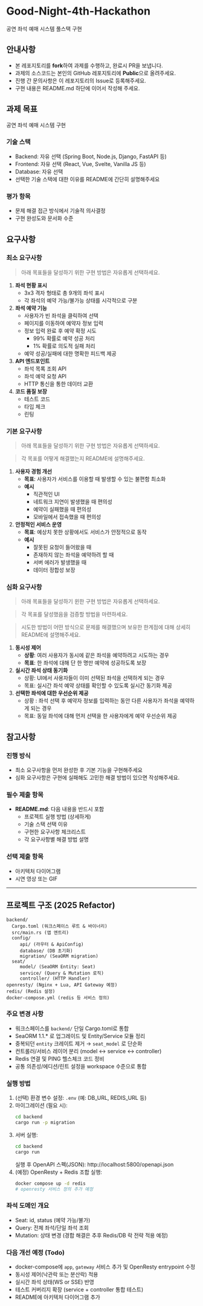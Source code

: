 # Good-Night-4th-Hackathon
공연 좌석 예매 시스템 풀스택 구현

## 안내사항

- 본 레포지토리를 **fork**하여 과제를 수행하고, 완료시 PR을 보냅니다.
- 과제의 소스코드는 본인의 GitHub 레포지토리에 **Public**으로 올려주세요.
- 진행 간 문의사항은 이 레포지토리의 Issue로 등록해주세요.
- 구현 내용은 README.md 하단에 이어서 작성해 주세요.

## 과제 목표

공연 좌석 예매 시스템 구현

### 기술 스택

- Backend: 자유 선택 (Spring Boot, Node.js, Django, FastAPI 등)
- Frontend: 자유 선택 (React, Vue, Svelte, Vanilla JS 등)
- Database: 자유 선택
- 선택한 기술 스택에 대한 이유를 README에 간단히 설명해주세요

### 평가 항목

- 문제 해결 접근 방식에서 기술적 의사결정
- 구현 완성도와 문서화 수준

## 요구사항

### 최소 요구사항
> 아래 목표들을 달성하기 위한 구현 방법은 자유롭게 선택하세요.

1. **좌석 현황 표시**
    - 3x3 격자 형태로 총 9개의 좌석 표시
    - 각 좌석의 예약 가능/불가능 상태를 시각적으로 구분
2. **좌석 예약 기능**
    - 사용자가 빈 좌석을 클릭하여 선택
    - 페이지를 이동하여 예약자 정보 입력
    - 정보 입력 완료 후 예약 확정 시도
        - 99% 확률로 예약 성공 처리
        - 1% 확률로 의도적 실패 처리
    - 예약 성공/실패에 대한 명확한 피드백 제공
3. **API 엔드포인트**
    - 좌석 목록 조회 API
    - 좌석 예약 요청 API
    - HTTP 통신을 통한 데이터 교환
4. **코드 품질 보장**
    - 테스트 코드
    - 타입 체크
    - 린팅

### 기본 요구사항

> 아래 목표들을 달성하기 위한 구현 방법은 자유롭게 선택하세요.

> 각 목표를 어떻게 해결했는지 README에 설명해주세요.

1. **사용자 경험 개선**
    - **목표**: 사용자가 서비스를 이용할 때 발생할 수 있는 불편함 최소화
    - **예시**
        - 직관적인 UI
        - 네트워크 지연이 발생했을 때 편의성
        - 예약이 실패했을 때 편의성
        - 모바일에서 접속했을 때 편의성
2. **안정적인 서비스 운영**
    - **목표**: 예상치 못한 상황에서도 서비스가 안정적으로 동작
    - **예시**
        - 잘못된 요청이 들어왔을 때
        - 존재하지 않는 좌석을 예약하려 할 때
        - 서버 에러가 발생했을 때
        - 데이터 정합성 보장

### 심화 요구사항

> 아래 목표들을 달성하기 윈한 구현 방법은 자유롭게 선택하세요.

> 각 목표를 달성했음을 검증할 방법을 마련하세요.

> 시도한 방법이 어떤 방식으로 문제를 해결했으며 보유한 한계점에 대해 상세히 README에 설명해주세요.


1. **동시성 제어**
    - **상황**: 여러 사용자가 동시에 같은 좌석을 예약하려고 시도하는 경우
    - **목표**: 한 좌석에 대해 단 한 명만 예약에 성공하도록 보장
2. **실시간 좌석 상태 동기화**
    - 상황: UI에서 사용자들이 이미 선택된 좌석을 선택하게 되는 경우
    - 목표: 실시간 좌석 예약 상태를 확인할 수 있도록 실시간 동기화 제공
3. **선택한 좌석에 대한 우선순위 제공**
    - 상황 : 좌석 선택 후 예약자 정보를 입력하는 동안 다른 사용자가 좌석을 예약하게 되는 경우
    - 목표: 동일 좌석에 대해 먼저 선택을 한 사용자에게 예약 우선순위 제공

## 참고사항

### 진행 방식

- 최소 요구사항을 먼저 완성한 후 기본 기능을 구현해주세요
- 심화 요구사항은 구현에 실패해도 고민한 해결 방법이 있으면 작성해주세요.

### 필수 제출 항목

- **README.md**: 다음 내용을 반드시 포함
    - 프로젝트 실행 방법 (상세하게)
    - 기술 스택 선택 이유
    - 구현한 요구사항 체크리스트
    - 각 요구사항별 해결 방법 설명

### 선택 제출 항목

- 아키텍처 다이어그램
- 시연 영상 또는 GIF

---

<!-- 구현 내용 작성 -->

## 프로젝트 구조 (2025 Refactor)

```
backend/
  Cargo.toml (워크스페이스 루트 & 바이너리)
  src/main.rs (앱 엔트리)
  config/
     api/ (라우터 & ApiConfig)
     database/ (DB 초기화)
     migration/ (SeaORM migration)
  seat/
     model/ (SeaORM Entity: Seat)
     service/ (Query & Mutation 로직)
     controller/ (HTTP Handler)
openresty/ (Nginx + Lua, API Gateway 예정)
redis/ (Redis 설정)
docker-compose.yml (redis 등 서비스 정의)
```

### 주요 변경 사항
* 워크스페이스를 `backend/` 단일 Cargo.toml로 통합
* SeaORM 1.1.* 로 업그레이드 및 Entity/Service 모듈 정리
* 중복되던 `entity` 크레이트 제거 → `seat_model` 로 단순화
* 컨트롤러/서비스 레이어 분리 (model ↔ service ↔ controller)
* Redis 연결 및 PING 헬스체크 코드 정비
* 공통 의존성/에디션/린트 설정을 workspace 수준으로 통합

### 실행 방법
1. (선택) 환경 변수 설정: `.env` (예: DB_URL, REDIS_URL 등)
2. 마이그레이션 (필요 시):
    ```bash
    cd backend
    cargo run -p migration
    ```
3. 서버 실행:
    ```bash
    cd backend
    cargo run
    ```
    실행 후 OpenAPI 스펙(JSON): http://localhost:5800/openapi.json
4. (예정) OpenResty + Redis 조합 실행:
    ```bash
    docker compose up -d redis
    # openresty 서비스 정의 추가 예정
    ```

### 좌석 도메인 개요
* Seat: id, status (예약 가능/불가)
* Query: 전체 좌석/단일 좌석 조회
* Mutation: 상태 변경 (경합 해결은 추후 Redis/DB 락 전략 적용 예정)

### 다음 개선 예정 (Todo)
* docker-compose에 `app`, `gateway` 서비스 추가 및 OpenResty entrypoint 수정
* 동시성 제어(낙관락 또는 분산락) 적용
* 실시간 좌석 상태(WS or SSE) 반영
* 테스트 커버리지 확장 (service + controller 통합 테스트)
* README에 아키텍처 다이어그램 추가

